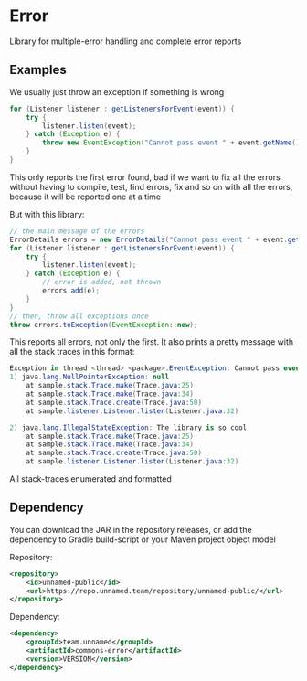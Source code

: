 # Error

Library for multiple-error handling and complete error reports

## Examples

We usually just throw an exception if something is wrong

```java
for (Listener listener : getListenersForEvent(event)) {
    try {
        listener.listen(event);
    } catch (Exception e) {
        throw new EventException("Cannot pass event " + event.getName(), e); 
    }
}
```

This only reports the first error found, bad if we want to fix all the
errors without having to compile, test, find errors, fix and so on with
all the errors, because it will be reported one at a time

But with this library:

```java
// the main message of the errors
ErrorDetails errors = new ErrorDetails("Cannot pass event " + event.getName());
for (Listener listener : getListenersForEvent(event)) {
    try {
        listener.listen(event);
    } catch (Exception e) {
        // error is added, not thrown
        errors.add(e);
    }
}
// then, throw all exceptions once
throw errors.toException(EventException::new);
```

This reports all errors, not only the first. It also prints a pretty message
with all the stack traces in this format:

```cs
Exception in thread <thread> <package>.EventException: Cannot pass event <eventName>
1) java.lang.NullPointerException: null
    at sample.stack.Trace.make(Trace.java:25)
    at sample.stack.Trace.make(Trace.java:34)
    at sample.stack.Trace.create(Trace.java:50)
    at sample.listener.Listener.listen(Listener.java:32)

2) java.lang.IllegalStateException: The library is so cool
    at sample.stack.Trace.make(Trace.java:25)
    at sample.stack.Trace.make(Trace.java:34)
    at sample.stack.Trace.create(Trace.java:50)
    at sample.listener.Listener.listen(Listener.java:32)
```

All stack-traces enumerated and formatted

## Dependency

You can download the JAR in the repository releases, or add the dependency to
Gradle build-script or your Maven project object model

Repository:

```xml
<repository>
    <id>unnamed-public</id>
    <url>https://repo.unnamed.team/repository/unnamed-public/</url>
</repository>
```

Dependency:

```xml
<dependency>
    <groupId>team.unnamed</groupId>
    <artifactId>commons-error</artifactId>
    <version>VERSION</version>
</dependency>
```